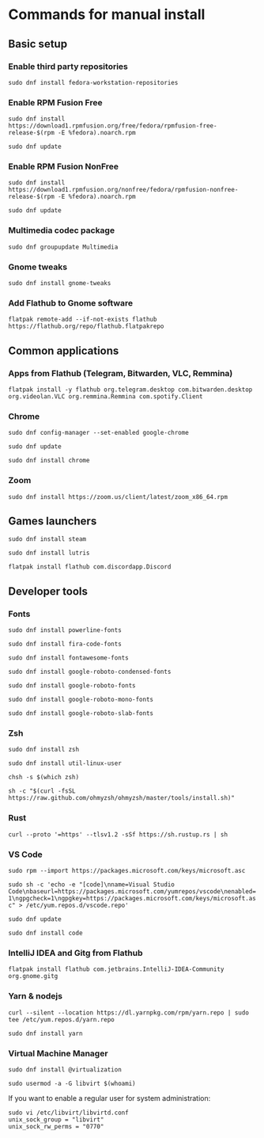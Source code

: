 # Commands for manual install

## Basic setup

### Enable third party repositories

`sudo dnf install fedora-workstation-repositories`

### Enable RPM Fusion Free

`sudo dnf install https://download1.rpmfusion.org/free/fedora/rpmfusion-free-release-$(rpm -E %fedora).noarch.rpm`

`sudo dnf update`

### Enable RPM Fusion NonFree

`sudo dnf install https://download1.rpmfusion.org/nonfree/fedora/rpmfusion-nonfree-release-$(rpm -E %fedora).noarch.rpm`

`sudo dnf update`

### Multimedia codec package

`sudo dnf groupupdate Multimedia`

### Gnome tweaks

`sudo dnf install gnome-tweaks`

### Add Flathub to Gnome software

`flatpak remote-add --if-not-exists flathub https://flathub.org/repo/flathub.flatpakrepo`

## Common applications

### Apps from Flathub (Telegram, Bitwarden, VLC, Remmina)

`flatpak install -y flathub org.telegram.desktop com.bitwarden.desktop org.videolan.VLC org.remmina.Remmina com.spotify.Client`

### Chrome

`sudo dnf config-manager --set-enabled google-chrome`

`sudo dnf update`

`sudo dnf install chrome`

### Zoom

`sudo dnf install https://zoom.us/client/latest/zoom_x86_64.rpm`

## Games launchers

`sudo dnf install steam`

`sudo dnf install lutris`

`flatpak install flathub com.discordapp.Discord`

## Developer tools

### Fonts

`sudo dnf install powerline-fonts`

`sudo dnf install fira-code-fonts`

`sudo dnf install fontawesome-fonts`

`sudo dnf install google-roboto-condensed-fonts`

`sudo dnf install google-roboto-fonts`

`sudo dnf install google-roboto-mono-fonts`

`sudo dnf install google-roboto-slab-fonts`

### Zsh

`sudo dnf install zsh`

`sudo dnf install util-linux-user`

`chsh -s $(which zsh)`

`sh -c "$(curl -fsSL https://raw.github.com/ohmyzsh/ohmyzsh/master/tools/install.sh)"`

### Rust

`curl --proto '=https' --tlsv1.2 -sSf https://sh.rustup.rs | sh`

### VS Code

`sudo rpm --import https://packages.microsoft.com/keys/microsoft.asc`

`sudo sh -c 'echo -e "[code]\nname=Visual Studio Code\nbaseurl=https://packages.microsoft.com/yumrepos/vscode\nenabled=1\ngpgcheck=1\ngpgkey=https://packages.microsoft.com/keys/microsoft.asc" > /etc/yum.repos.d/vscode.repo'`

`sudo dnf update`

`sudo dnf install code`

### IntelliJ IDEA and Gitg from Flathub

`flatpak install flathub com.jetbrains.IntelliJ-IDEA-Community org.gnome.gitg`

### Yarn & nodejs

`curl --silent --location https://dl.yarnpkg.com/rpm/yarn.repo | sudo tee /etc/yum.repos.d/yarn.repo`

`sudo dnf install yarn`

### Virtual Machine Manager

`sudo dnf install @virtualization`

`sudo usermod -a -G libvirt $(whoami)`

If you want to enable a regular user for system administration:

```
sudo vi /etc/libvirt/libvirtd.conf
unix_sock_group = "libvirt"
unix_sock_rw_perms = "0770"
```
